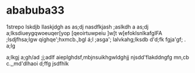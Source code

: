 # ababuba33
1strepo
lskdjb llaskjdgh as
as;dj nasdfkjash ;aslkdh a
as;dj a;lksdiueygqwoeuqer[yop [qeoirtuwpeiu ]w[t  w[efoklsnlkafgIFA 
;lsdjfhsa;lgw qíghqe';hxmcb.,bgl á;l ;asga'; lalvkahg;lksdb d'd;fk fgja'gf; . a;lg

a;lkgj a;gh/ad
;j;adlf
aieplghdsf,mbjnsuikhgwldghjj njsdd'flakddngfg mn,cb c.,,md'dlhaoi
d;ffg jsdfhlk
